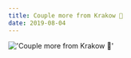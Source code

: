 ```yaml
---
title: Couple more from Krakow 😬
date: 2019-08-04
---
```


!['Couple more from Krakow 😬'](/126CouplemorefromKrakow--e.jpg)

